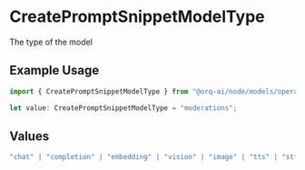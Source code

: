 # CreatePromptSnippetModelType

The type of the model

## Example Usage

```typescript
import { CreatePromptSnippetModelType } from "@orq-ai/node/models/operations";

let value: CreatePromptSnippetModelType = "moderations";
```

## Values

```typescript
"chat" | "completion" | "embedding" | "vision" | "image" | "tts" | "stt" | "rerank" | "moderations"
```